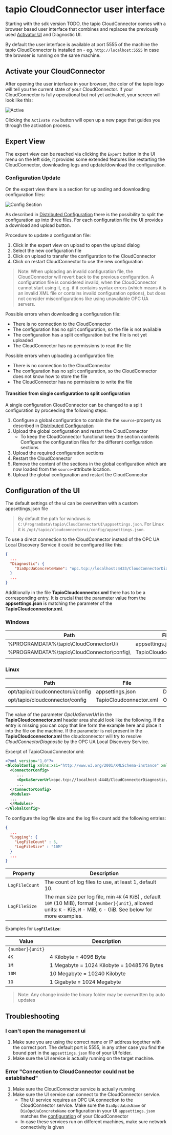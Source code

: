 
# tapio CloudConnector user interface

Starting with the sdk version TODO, the tapio CloudConnector
comes with a browser based user interface that combines and
replaces the previously used [Activator UI](../activator)
and Diagnostic UI.

By default the user interface is available at port 5555 of the
machine the tapio CloudConnector is installed on - eg.
`http://localhost:5555` in case the
browser is running on the same machine.

## Activate your CloudConnector

After opening the user interface in your browser, the color of
the tapio logo will tell you the current state of your CloudConnector.
If your CloudConnector is fully operational but not yet activated,
your screen will look like this:

![Active](../../../../static/img/docs/not_activated.png)

Clicking the ```Activate now``` button will open up a new page
that guides you through the activation process.

## Expert View

The expert view can be reached via clicking the `Expert` button
in the UI menu on the left side, it provides some extended features
like restarting the CloudConnector, downloading logs and update/download the configuration.

### Configuration Update

On the expert view there is a section for uploading and downloading configuration files:

![Config Section](../../../../static/img/docs/cloudconnector-ui-expert-config1.png)

As described in [Distributed Configuration](../configuration#distributed-configuration) there is the possibility to split
the configuration up into three files. For each configuration file the UI provides a download and upload button.

Procedure to update a configuration file:

1. Click in the expert view on upload to open the upload dialog
2. Select the new configuration file
3. Click on upload to transfer the configuration to the CloudConnector
4. Click on restart CloudConnector to use the new configuration

> Note: When uploading an invalid configuration file, the CloudConnector will revert back to the previous configuration. A configuration file is considered invalid, when the CloudConnector cannot start using it, e.g. if it contains syntax errors (which means it is an invalid XML file or contains invalid configuration options), but does not consider misconfigurations like using unavailable OPC UA servers.

Possible errors when downloading a configuration file:

- There is no connection to the CloudConnector
- The configuration has no split configuration, so the file is not available
- The configuration has a split configuration but the file is not yet uploaded
- The CloudConnector has no permissions to read the file

Possible errors when uploading a configuration file:

- There is no connection to the CloudConnector
- The configuration has no split configuration, so the CloudConnector does not know how to store the file
- The CloudConnector has no permissions to write the file

#### Transition from single configuration to split configuration

A single configuration CloudConnector can be changed to a split configuration by proceeding the following steps:

1. Configure a global configuration to contain the the `source`-property as described in [Distributed Configuration](../configuration#distributed-configuration)
2. Upload the global configuration and restart the CloudConnector
   - To keep the CloudConnector functional keep the section contents
   Configure the configuration files for the different configuration sections
3. Upload the required configuration sections
4. Restart the CloudConnector
5. Remove the content of the sections in the global configuration which are now loaded from the `source`-attribute location.
6. Upload the global configuration and restart the CloudConnector

## Configuration of the UI

The default settings of the ui can be overwritten with a custom appsettings.json file

> By default the path for windows is: `C:\ProgramData\tapio\CloudConnectorUI\appsettings.json`.
> For Linux it is `/opt/tapio/cloudconnectorui/config/appsettings.json`.

To use a direct connection to the CloudConnector instead of the OPC UA Local Discovery Service it could be configured like this:

```json
{
  ...
  "Diagnostic": {
    "DiaOpcUaConcreteName": "opc.tcp://localhost:4433/CloudConnectorDiagnostic/"
  }
  ...
}
```

Additionally in the file **TapioCloudconnector.xml** there has to be a corresponding entry.
It is crucial that the parameter value from the **appsettings.json** is matching the parameter of the **TapioCloudconnector.xml**.

### Windows

| Path                                       | File                    | Parameter            | Value                                              |
| ------------------------------------------ | ----------------------- | -------------------- | -------------------------------------------------- |
| %PROGRAMDATA%\tapio\CloudConnectorUi\      | appsettings.json        | DiaOpcUaConcreteName | opc.tcp://localhost:4433/CloudConnectorDiagnostic/ |
| %PROGRAMDATA%\tapio\CloudConnector\config\ | TapioCloudconnector.xml | OpcUaServerUrl       | opc.tcp://localhost:4433/CloudConnectorDiagnostic/ |
|                                            |                         |                      |                                                    |
  
### Linux

| Path                              | File                    | Parameter            | Value                                              |
| --------------------------------- | ----------------------- | -------------------- | -------------------------------------------------- |
| opt/tapio/cloudconnectorui/config | appsettings.json        | DiaOpcUaConcreteName | opc.tcp://localhost:4433/CloudConnectorDiagnostic/ |
| opt/tapio/cloudconnector/config   | TapioCloudconnector.xml | OpcUaServerUrl       | opc.tcp://localhost:4433/CloudConnectorDiagnostic/ |
|                                   |                         |                      |                                                    |

The value of the parameter *OpcUaServerUrl* in the **TapioCloudconnector.xml** header area should look like the following.
If the entry is missing you can copy that line form the example here and place it into the file on the machine. If the
parameter is not present in the  **TapioCloudconnector.xml** the cloudconnector will try to resolve *CloudConnectorDiagnostic* by
the OPC UA Local Discovery Service.  

Excerpt of TapioCloudConnector.xml:

```xml
<?xml version="1.0"?>
<GlobalConfig xmlns:xsi="http://www.w3.org/2001/XMLSchema-instance" xmlns:xsd="http://www.w3.org/2001/XMLSchema">
  <ConnectorConfig>
     ...
     <OpcUaServerUrl>opc.tcp://localhost:4448/CloudConnectorDiagnostic/</OpcUaServerUrl>
     ...
  </ConnectorConfig>
  <Modules>
  ...
  </Modules>
</GlobalConfig>
```

To configure the log file size and the log file count add the following entries:

```json
{
  ...
  "Logging": {
    "LogFileCount" : 5,
    "LogFileSize" : "10M"
  }
  ...
}
```

| Property       | Description                                                                                                                                                                   |
| -------------- | ----------------------------------------------------------------------------------------------------------------------------------------------------------------------------- |
| `LogFileCount` | The count of log files to use, at least 1, default 10.                                                                                                                        |
| `LogFileSize`  | The max size per log file, min `4K` (4 KiB)  , default `10M` (10 MiB), format `{number}{unit}`, allowed units:  `K` - KiB, `M` - MiB, `G` - GiB. See below for more examples. |

Examples for **`LogFileSize`**:

| Value            | Description                                  |
| ---------------- | -------------------------------------------- |
| `{number}{unit}` |                                              |
| `4K`             | 4 Kilobyte = 4096 Byte                       |
| `1M`             | 1 Megabyte = 1024 Kilobyte = 1048576 Bytes |
| `10M`            | 10 Megabyte = 10240 Kilobyte               |
| `1G`             | 1 Gigabyte = 1024 Megabyte                   |

> Note: Any change inside the binary folder may be overwritten by auto updates

## Troubleshooting

### I can't open the management ui

1. Make sure you are using the correct name or IP address together
   with the correct port. The default port is 5555, in any other
   case you find the bound port in the ```appsettings.json```
   file of your UI folder.
2. Make sure the UI service is actually running on the target machine.

### Error "Connection to CloudConnector could not be established"

1. Make sure the CloudConnector service is actually running
2. Make sure the UI service can connect to the CloudConnector service.
    - The UI service requires an OPC UA connection to the
      CloudConnector service. Make sure the ```DiaOpcUaLdsName```
      or ```DiaOpcUaConcreteName``` configuration in your UI
      ```appsettings.json``` matches the
      [configuration](../configuration#global-configuration) of your
      CloudConnector
    - In case these services run on different machines, make sure network
      connectivity is given
